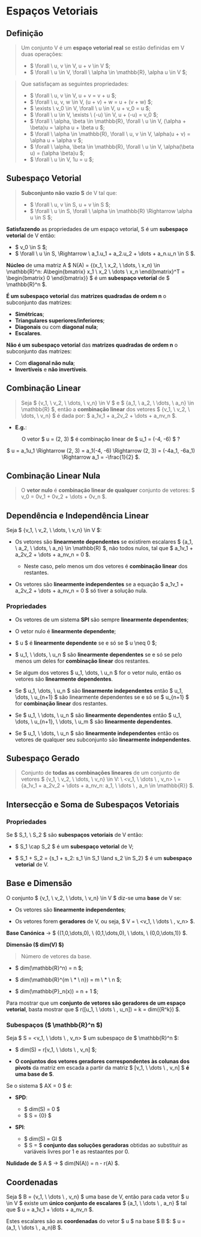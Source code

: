 # __Espaços Vetoriais__

## __Definição__
> Um conjunto V é um __espaço vetorial real__ se estão definidas em V duas operações:
> * $ \forall \ u, v \in V, u + v \in V $;
> * $ \forall \ u \in V, \forall \ \alpha \in \mathbb{R}, \alpha u \in V $;

> Que satisfaçam as seguintes propriedades:
> * $ \forall \ u, v \in V, u + v = v + u $;
> * $ \forall \ u, v, w \in V, (u + v) + w = u + (v + w) $;
> * $ \exists \ v_0 \in V, \forall \ u \in V, u + v_0 = u $;
> * $ \forall \ u \in V, \exists \ (-u) \in V, u + (-u) = v_0 $;
> * $ \forall \ \alpha, \beta \in \mathbb{R}, \forall \ u \in V, (\alpha + \beta)u = \alpha u + \beta u $;
> * $ \forall \ \alpha \in \mathbb{R}, \forall \ u, v \in V, \alpha(u + v) = \alpha u + \alpha v $;
> * $ \forall \ \alpha, \beta \in \mathbb{R}, \forall \ u \in V, \alpha(\beta u) = (\alpha \beta)u $;
> * $ \forall \ u \in V, 1u = u $;


## __Subespaço Vetorial__
> __Subconjunto não vazio S__ de V tal que:
> * $ \forall \ u, v \in S, u + v \in S $;
> * $ \forall \ u \in S, \forall \ \alpha \in \mathbb{R} \Rightarrow \alpha u \in S $;

__Satisfazendo__ as propriedades de um espaço vetorial, S é um __subespaço vetorial__ de V então:

* $ v_0 \in S $;
* $ \forall \ u \in S, \Rightarrow \ a_1.u_1 + a_2.u_2 + \dots + a_n.u_n \in S $.

__Núcleo__ de uma matriz A $ N(A) = \{(x_1, \ x_2, \ \dots, \ x_n) \in \mathbb{R}^n: A\begin{bmatrix} x_1 \ x_2 \ \dots \ x_n \end{bmatrix}^T = \begin{bmatrix} 0 \end{bmatrix}\} $ é um __subespaço vetorial__ de $ \mathbb{R}^n $.

__É um subespaço vetorial__ das __matrizes quadradas de ordem n__ o subconjunto das matrizes:
* __Simétricas__;
* __Triangulares superiores/inferiores__;
* __Diagonais__ ou com __diagonal nula__;
* __Escalares__.

__Não é um subespaço vetorial__ das __matrizes quadradas de ordem n__ o subconjunto das matrizes:
* Com __diagonal não nula__;
* __Invertíveis__ e __não invertíveis__.

## __Combinação Linear__
> Seja $ \{v_1, \ v_2, \ \dots, \ v_n\} \in V $ e $ \{a_1, \ a_2, \ \dots, \ a_n\} \in \mathbb{R} $, então a __combinação linear__ dos vetores $ \{v_1, \ v_2, \ \dots, \ v_n\} $ é dada por: $ a_1v_1 + a_2v_2 + \dots + a_nv_n $.

* __E.g.__:

<div align="center">

O vetor $ u = (2, 3) $ é combinação linear de $ u_1 = (-4, -6) $ ?

$ u = a_1u_1 \Rightarrow (2, 3) = a_1(-4, -6) \Rightarrow (2, 3) = (-4a_1, -6a_1) \Rightarrow a_1 = -\frac{1}{2} $.

</div>

## __Combinação Linear Nula__
> O __vetor nulo__ é __combinação linear de qualquer__ conjunto de vetores: $ v_0 = 0v_1 + 0v_2 + \dots + 0v_n $.

## __Dependência e Independência Linear__

Seja $ \{v_1, \ v_2, \ \dots, \ v_n\} \in V $:

* Os vetores são __linearmente dependentes__ se existirem escalares $ \{a_1, \ a_2, \ \dots, \ a_n\} \in \mathbb{R} $, não todos nulos, tal que $ a_1v_1 + a_2v_2 + \dots + a_nv_n = 0 $.

    * Neste caso, pelo menos um dos vetores é __combinação linear__ dos restantes.

* Os vetores são __linearmente independentes__ se a equação $ a_1v_1 + a_2v_2 + \dots + a_nv_n = 0 $ só tiver a solução nula.

### __Propriedades__

* Os vetores de um sistema __SPI__ são sempre __linearmente dependentes__;

* O vetor nulo é __linearmente dependente__;

* $ u $ é __linearmente dependente__ se e só se $ u \neq 0 $;

* $ u_1, \ \dots, \ u_n $ são __linearmente dependentes__ se e só se pelo menos um deles for __combinação linear__ dos restantes.

* Se algum dos vetores $ u_1, \dots, \ u_n $ for o vetor nulo, então os vetores são __linearmente dependentes__.

* Se $ u_1, \dots, \ u_n $ são __linearmente independentes__ então $ u_1, \dots, \ u_{n+1} $ são linearmente dependentes se e só se $ u_{n+1} $ for __combinação linear__ dos restantes.

* Se $ u_1, \ \dots, \ u_n $ são __linearmente dependentes__ então $ u_1, \dots, \ u_{n+1}, \ \dots, \ u_m $ são __linearmente dependentes__.

* Se $ u_1, \ \dots, \ u_n $ são __linearmente independentes__ então os vetores de qualquer seu subconjunto são __linearmente independentes__.


## __Subespaço Gerado__
> Conjunto de __todas as combinações lineares__ de um conjunto de vetores $ \{v_1, \ v_2, \ \dots, \ v_n\} \in V: \ <v_1, \ \dots \ , v_n> \ = \{a_1v_1 + a_2v_2 + \dots + a_nv_n: a_1, \ \dots \ , a_n \in \mathbb{R}\} $.

## __Intersecção e Soma de Subespaços Vetoriais__

### __Propriedades__

Se $ S_1, \ S_2 $ são __subespaços vetoriais__ de V então:

* $ S_1 \cap S_2 $ é um __subespaço vetorial__ de V;

* $ S_1 + S_2 = \{s_1 + s_2: s_1 \in S_1 \land s_2 \in S_2\} $ é um __subespaço vetorial__ de V.

## __Base e Dimensão__

O conjunto $ \{v_1, \ v_2, \ \dots, \ v_n\} \in V $ diz-se uma __base__ de V se:

* Os vetores são __linearmente independentes__;

* Os vetores forem __geradores__ de V, ou seja, $ V = \ <v_1, \ \dots \ , v_n> $.

__Base Canónica__ -> $ \{(1,0,\dots,0), \ (0,1,\dots,0), \ \dots, \ (0,0,\dots,1)\} $.

__Dimensão ($ dim(V) $)__ 

> Número de vetores da base.

* $ dim(\mathbb{R}^n) = n $;

* $ dim(\mathbb{R}^{m \ * \ n}) = m \ * \ n $;

* $ dim(\mathbb{P}_n(x)) = n + 1 $;

Para mostrar que um __conjunto de vetores são geradores de um espaço vetorial__, basta mostrar que $ r([u_1, \ \dots \ , u_n]) = k = dim({R^k}) $.

### __Subespaços ($ \mathbb{R}^n $)__

Seja $ S = <v_1, \ \dots \ , v_n> $ um subespaço de $ \mathbb{R}^n $:

* $ dim(S) = r[v_1, \ \dots \ , v_n] $;

* __O conjuntos dos vetores geradores correspondentes às colunas dos pivots__ da matriz em escada a partir da matriz $ [v_1, \ \dots \ , v_n] $ __é uma base de S__.

Se o sistema $ AX = 0 $ é:

* __SPD__: 
    * $ dim(S) = 0 $
    * $ S = \{0\} $

* __SPI__:
    * $ dim(S) = GI $
    * $ S = $ __conjunto das soluções geradoras__ obtidas ao substituir as variáveis livres por 1 e as restaantes por 0.

__Nulidade de__ $ A $ -> $ dim(N(A)) = n - r(A) $.

## __Coordenadas__

Seja $ B =  \{v_1, \ \dots \ , v_n\} $ uma base de V, então para cada vetor $ u \in V $ existe um __único conjunto de escalares__ $ \{a_1, \ \dots \ , a_n\} $ tal que $ u = a_1v_1 + \dots + a_nv_n $.

Estes escalares são as __coordenadas__ do vetor $ u $ na base $ B $: $ u = (a_1, \ \dots \ , a_n)B $.